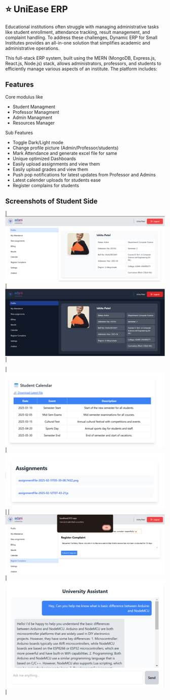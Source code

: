 
# ⭐ UniEase ERP

Educational institutions often struggle with managing administrative tasks like student enrollment, attendance tracking, result management, and complaint handling. To address these challenges, Dynamic ERP for Small Institutes provides an all-in-one solution that simplifies academic and administrative operations.

This full-stack ERP system, built using the MERN (MongoDB, Express.js, React.js, Node.js) stack, allows administrators, professors, and students to efficiently manage various aspects of an institute. The platform includes:



## Features

Core modulus like 
- Student Managment
- Professor Managment
- Admin Managment
- Resources Manager

Sub Features
- Toggle Dark/Light mode
- Change profile picture (Admin/Professor/students)
- Mark Attendance and generate excel file for same
- Unique optimized Dashboards
- Easily upload assignments and view them
- Easily upload grades and view them
- Push pop notifications for latest updates from Professor and Admins
- Latest calender uploads for students ease
- Register complains for students



## Screenshots of Student Side

| ![Screenshot 1](https://github.com/P47Parzival/Adani-University-Management-App/blob/main/frontend/Screenshots/Screenshot%202025-02-18%20222600.png?raw=true) | ![Screenshot 2](https://github.com/P47Parzival/Adani-University-Management-App/blob/main/frontend/Screenshots/Screenshot%202025-02-18%20222541.png?raw=true) |

| ![Screenshot 3](https://github.com/P47Parzival/Adani-University-Management-App/blob/main/frontend/Screenshots/Screenshot%202025-02-18%20222751.png?raw=true) | ![Screenshot 4](https://github.com/P47Parzival/Adani-University-Management-App/blob/main/frontend/Screenshots/Screenshot%202025-02-18%20222734.png?raw=true) |
| ![Screenshot 5](https://github.com/P47Parzival/Adani-University-Management-App/blob/main/frontend/Screenshots/Screenshot%202025-02-18%20223033.png?raw=true) | ![Screenshot 6](https://github.com/P47Parzival/Adani-University-Management-App/blob/main/frontend/Screenshots/Screenshot%202025-02-18%20224233.png?raw=true) |


